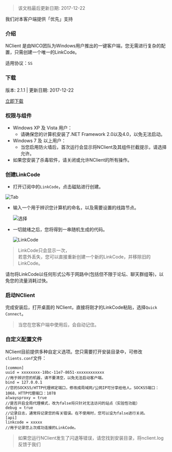 > 该文档最后更新日期: 2017-12-22

<p class="info">我们对本客户端提供「优先」支持</p>

### 介绍

NClient 是由NICO团队为Windows用户推出的一键客户端，您无需进行复杂的配置，只需创建一个唯一的LinkCode。

适用协议：`SS`

### 下载

版本: 2.1.1 | 更新日期: 2017-12-22

[立即下载](https://dl.niconode.net/client/NClient-2.1.1-installer.exe)

### 权限与组件

- Windows XP 及 Vista 用户：
	- 请确保您的计算机安装了.NET Framework 2.0以及4.0，以免无法启动。
- Windows 7 及 以上用户：
	- 当您启用防火墙后，首次运行会显示将NClient及其组件拦截提示，请选择允许。
- 如果您安装了杀毒软件，请关闭或允许NClient的所有操作。

### 创建LinkCode

- 打开订阅中的`LinkCode`，点击磁贴进行创建。
	
![Tab](https://img.niconode.net/2017122114464923237uJ5qmAcjVMUYmAt.png)

- 输入一个用于辨识您计算机的命名，以及需要设置的线路节点。

	![选择](https://img.niconode.net/2017122114504295981PndmUvBEa8BsMCG.png)

- 一切就绪之后，您将得到一串随机生成的代码。

	![LinkCode](https://img.niconode.net/2017122114511496933z9v6sMweETFBMXM.png)

> LinkCode只会显示一次，<br/>
> 若意外丢失，您可以直接重新创建一个新的LinkCode，并移除旧的LinkCode。

<div class="danger">请勿将LinkCode以任何形式公布于网路中(包括但不限于论坛、聊天群组等)，以免您的流量消耗过快。</div>


### 启动NClient

完成安装后，打开桌面的 NClient，直接将刚才的LinkCode粘贴，选择`Quick Connect`。

> 当您在您客户端中使用后，会自动记住。 

### 自定义配置文件

NClient目前提供多种自定义选项。您只需要打开安装目录中，可修改`clients.conf`文件：

```
[common]
uuid = xxxxxxxx-18bc-11e7-8651-xxxxxxxxxxxx
//用于辨识您的机器，请不要清空，以免无法启动客户端。
bind = 127.0.0.1
//您的SOCKS5/HTTP代理绑定端口，修改成局域网/公网IP可分享给他人。SOCKS5端口：1068，HTTP代理端口：1078
alwaysproxy = true
//是否开启全局代理模式，改为false将只针对无法访问的站点（实验性功能）
debug = true
//记录日志，通常将记录您的有关错误。在不使用时，您可以设为false进行关闭。
[api]
linkcode = xxxxx
//用于记录您上次成功连接的LinkCode。
```

> 如果您运行NClient发生了闪退等错误，请您找到安装目录，将nclient.log反馈于我们
